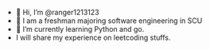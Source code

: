 - 👋 Hi, I’m @ranger1213123
- 👀 I am a freshman majoring software engineering in SCU
- 🌱 I’m currently learning Python and go.
- I will share my experience on leetcoding stuffs.

<!---
ranger1213123/ranger1213123 is a ✨ special ✨ repository because its `README.md` (this file) appears on your GitHub profile.
You can click the Preview link to take a look at your changes.
--->
